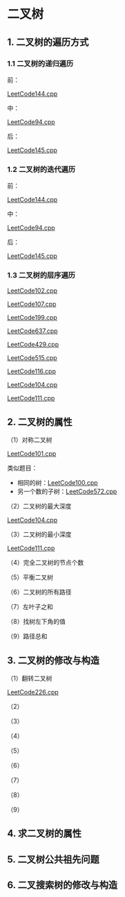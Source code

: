 # 二叉树

## 1. 二叉树的遍历方式

### 1.1 二叉树的递归遍历

前：

[LeetCode144.cpp](https://github.com/niu0217/Documents/blob/main/Algorithm/BinaryTree/LeetCode144.cpp)

中：

[LeetCode94.cpp](https://github.com/niu0217/Documents/blob/main/Algorithm/BinaryTree/LeetCode94.cpp)

后：

[LeetCode145.cpp](https://github.com/niu0217/Documents/blob/main/Algorithm/BinaryTree/LeetCode145.cpp)

### 1.2 二叉树的迭代遍历

前：

[LeetCode144.cpp](https://github.com/niu0217/Documents/blob/main/Algorithm/BinaryTree/LeetCode144.cpp)

中：

[LeetCode94.cpp](https://github.com/niu0217/Documents/blob/main/Algorithm/BinaryTree/LeetCode94.cpp)

后：

[LeetCode145.cpp](https://github.com/niu0217/Documents/blob/main/Algorithm/BinaryTree/LeetCode145.cpp)

### 1.3 二叉树的层序遍历

[LeetCode102.cpp](https://github.com/niu0217/Documents/blob/main/Algorithm/BinaryTree/LeetCode102.cpp)

[LeetCode107.cpp](https://github.com/niu0217/Documents/blob/main/Algorithm/BinaryTree/LeetCode107.cpp)

[LeetCode199.cpp](https://github.com/niu0217/Documents/blob/main/Algorithm/BinaryTree/LeetCode199.cpp)

[LeetCode637.cpp](https://github.com/niu0217/Documents/blob/main/Algorithm/BinaryTree/LeetCode637.cpp)

[LeetCode429.cpp](https://github.com/niu0217/Documents/blob/main/Algorithm/BinaryTree/LeetCode429.cpp)

[LeetCode515.cpp](https://github.com/niu0217/Documents/blob/main/Algorithm/BinaryTree/LeetCode515.cpp)

[LeetCode116.cpp](https://github.com/niu0217/Documents/blob/main/Algorithm/BinaryTree/LeetCode116.cpp)

[LeetCode104.cpp](https://github.com/niu0217/Documents/blob/main/Algorithm/BinaryTree/LeetCode104.cpp)

[LeetCode111.cpp](https://github.com/niu0217/Documents/blob/main/Algorithm/BinaryTree/LeetCode111.cpp)

## 2. 二叉树的属性

（1）对称二叉树

[LeetCode101.cpp](https://github.com/niu0217/Documents/blob/main/Algorithm/BinaryTree/LeetCode101.cpp)

类似题目：

+ 相同的树：[LeetCode100.cpp](https://github.com/niu0217/Documents/blob/main/Algorithm/BinaryTree/LeetCode100.cpp)
+ 另一个数的子树：[LeetCode572.cpp](https://github.com/niu0217/Documents/blob/main/Algorithm/BinaryTree/LeetCode572.cpp)

（2）二叉树的最大深度

[LeetCode104.cpp](https://github.com/niu0217/Documents/blob/main/Algorithm/BinaryTree/LeetCode104.cpp)

（3）二叉树的最小深度

[LeetCode111.cpp](https://github.com/niu0217/Documents/blob/main/Algorithm/BinaryTree/LeetCode111.cpp)

（4）完全二叉树的节点个数

（5）平衡二叉树

（6）二叉树的所有路径

（7）左叶子之和

（8）找树左下角的值

（9）路径总和

## 3. 二叉树的修改与构造

（1）翻转二叉树

[LeetCode226.cpp](https://github.com/niu0217/Documents/blob/main/Algorithm/BinaryTree/LeetCode226.cpp)

（2）

（3）

（4）

（5）

（6）

（7）

（8）

（9）

## 4. 求二叉树的属性

## 5. 二叉树公共祖先问题

## 6. 二叉搜索树的修改与构造